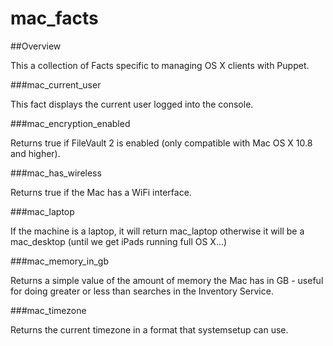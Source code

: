 mac_facts
======

##Overview

This a collection of Facts specific to managing OS X clients with Puppet.

###mac_current_user

This fact displays the current user logged into the console.

###mac_encryption_enabled

Returns true if FileVault 2 is enabled (only compatible with Mac OS X 10.8 and higher).

###mac_has_wireless

Returns true if the Mac has a WiFi interface.

###mac_laptop

If the machine is a laptop, it will return mac_laptop otherwise it will be a mac_desktop (until we get iPads running full OS X...)

###mac_memory_in_gb

Returns a simple value of the amount of memory the Mac has in GB - useful for doing greater or less than searches in the Inventory Service.

###mac_timezone

Returns the current timezone in a format that systemsetup can use.